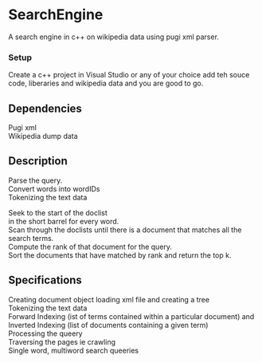 # SearchEngine
A search engine in c++ on wikipedia data using pugi xml parser.
### Setup
Create a c++ project in Visual Studio or any of your choice add teh souce code, liberaries and wikipedia data and you are good to go.

## Dependencies
Pugi xml</br>
Wikipedia dump data</br>

## Description
Parse the query.</br>
Convert words into wordIDs</br>Tokenizing the text data</br>

Seek to the start of the doclist </br>
in the short barrel for every word.</br>
Scan through the doclists until there is a document that matches all the search terms.</br>
Compute the rank of that document for the query.</br>
Sort the documents that have matched by rank and return the top k.</br>

## Specifications 
Creating document object loading xml file and creating a tree</br>
Tokenizing the text data</br>
Forward Indexing (ist of terms contained within a particular document) and Inverted Indexing (list of documents containing a given term)</br>
Processing the queery</br>
Traversing the pages ie crawling</br>
Single word, multiword search queeries</br>

